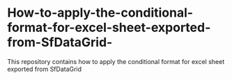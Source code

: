 # How-to-apply-the-conditional-format-for-excel-sheet-exported-from-SfDataGrid-
This repository contains how to apply the conditional format for excel sheet exported from SfDataGrid 
